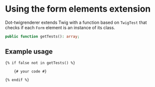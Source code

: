 # Using the form elements extension

Dot-twigrenderer extends Twig with a function based on `TwigTest` that checks if each `Form` element is an instance of its class.

```php
public function getTests(): array;
```

## Example usage

```twig
{% if false not in getTests() %}
    
    {# your code #}

{% endif %}
```
